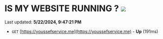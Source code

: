 # IS MY WEBSITE RUNNING ? [![](https://img.shields.io/static/v1?label=Sponsor&message=%E2%9D%A4&logo=GitHub&color=%23fe8e86)](https://github.com/sponsors/<username>)

Last updated: **5/22/2024, 9:47:21 PM**

- `GET` [https://youssefservice.me](https://youssefservice.me) - **Up** (191ms)

